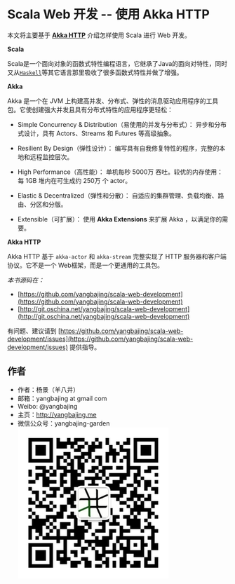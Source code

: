 # Scala Web 开发 -- 使用 Akka HTTP

本文将主要基于 [**Akka HTTP**](http://doc.akka.io/docs/akka-http/current/index.html) 介绍怎样使用 Scala 进行 Web 开发。

**Scala**

Scala是一个面向对象的函数式特性编程语言，它继承了Java的面向对特性，同时又从[`Haskell`](https://www.haskell.org/)等其它语言那里吸收了很多函数式特性并做了增强。

**Akka**

Akka 是一个在 JVM 上构建高并发、分布式、弹性的消息驱动应用程序的工具包。它使创建强大并发且具有分布式特性的应用程序更轻松：

- Simple Concurrency & Distribution（易使用的并发与分布式）：
    异步和分布式设计，具有 Actors、Streams 和 Futures 等高级抽象。

- Resilient By Design（弹性设计）：
    编写具有自我修复特性的程序，完整的本地和远程监控层次。

- High Performance（高性能）：
    单机每秒 5000万 吞吐。较优的内存使用：每 1GB 堆内在可生成约 250万 个 actor。 

- Elastic & Decentralized（弹性和分散）：
    自适应的集群管理、负载均衡、路由、分区和分版。

- Extensible（可扩展）：
    使用 **Akka Extensions** 来扩展 Akka ，以满足你的需要。

**Akka HTTP**

Akka HTTP 基于 `akka-actor` 和 `akka-stream` 完整实现了 HTTP 服务器和客户端协议。它不是一个 Web框架，而是一个更通用的工具包。

*本书源码在：*

- [https://github.com/yangbajing/scala-web-development](https://github.com/yangbajing/scala-web-development)
- [http://git.oschina.net/yangbajing/scala-web-development](http://git.oschina.net/yangbajing/scala-web-development)

有问题、建议请到 [https://github.com/yangbajing/scala-web-development/issues](https://github.com/yangbajing/scala-web-development/issues) 提供指导。

## 作者

- 作者：杨景（羊八井）
- 邮箱：yangbajing at gmail com
- Weibo: @yangbajing
- 主页：http://yangbajing.me
- 微信公众号：yangbajing-garden
![yangbajing-garden](imgs/qrcode_for_gh_70b815e4a7cd_344.jpg)
